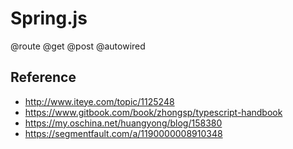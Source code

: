 # Spring.js

@route @get @post
@autowired


## Reference

- http://www.iteye.com/topic/1125248
- https://www.gitbook.com/book/zhongsp/typescript-handbook
- https://my.oschina.net/huangyong/blog/158380
- https://segmentfault.com/a/1190000008910348
